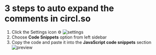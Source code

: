 # 3 steps to auto expand the comments in circl.so

1. Click the Settings icon ⚙️
![settings](https://firebasestorage.googleapis.com/v0/b/testimonialto.appspot.com/o/misc%2FScreen%20Shot%202021-02-01%20at%208.53.27%20PM.png?alt=media&token=1c685b85-166c-4f47-8726-d6d07a063992)
2. Choose **Code Snippets** option from left sidebar
3. Copy the code and paste it into the **JavaScript code snippets** section
![preview](https://firebasestorage.googleapis.com/v0/b/testimonialto.appspot.com/o/misc%2FScreen%20Shot%202021-02-01%20at%208.54.37%20PM.png?alt=media&token=73621aaf-ff23-4c05-b938-c3aafcfbd024)
